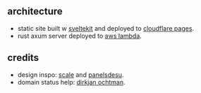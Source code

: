 ## architecture

-   static site built w [sveltekit](https://kit.svelte.dev) and deployed to [cloudflare pages](https://pages.cloudflare.com).
-   rust axum server deployed to [aws lambda](https://aws.amazon.com/lambda).

## credits

-   design inspo: [scale](https://scale.com) and [panelsdesu](https://panelsdesu.com).
-   domain status help: [dirkjan ochtman](https://github.com/djc).
